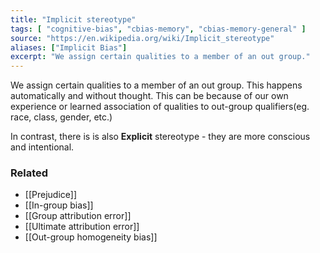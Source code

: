 ```yaml
---
title: "Implicit stereotype"
tags: [ "cognitive-bias", "cbias-memory", "cbias-memory-general" ]
source: "https://en.wikipedia.org/wiki/Implicit_stereotype"
aliases: ["Implicit Bias"]
excerpt: "We assign certain qualities to a member of an out group."
---
```


We assign certain qualities to a member of an out group. This happens automatically and without thought. This can be because of our own experience or learned association of qualities to out-group qualifiers(eg. race, class, gender, etc.)

In contrast, there is is also **Explicit** stereotype - they are more conscious and intentional.

### Related

- [[Prejudice]]
- [[In-group bias]]
- [[Group attribution error]]
- [[Ultimate attribution error]]
- [[Out-group homogeneity bias]]
